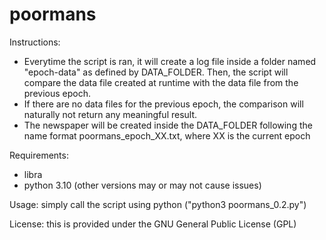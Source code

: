 # poormans

Instructions: 
 - Everytime the script is ran, it will create a log file inside a folder named "epoch-data" as defined by DATA_FOLDER. Then, the script will compare the data file created at runtime with the data file from the previous epoch. 
 - If there are no data files for the previous epoch, the comparison will naturally not return any meaningful result.
 - The newspaper will be created inside the DATA_FOLDER following the name format poormans_epoch_XX.txt, where XX is the current epoch

Requirements:
 - libra
 - python 3.10 (other versions may or may not cause issues)
 
Usage: simply call the script using python ("python3 poormans_0.2.py")
 
License: this is provided under the GNU General Public License (GPL)
